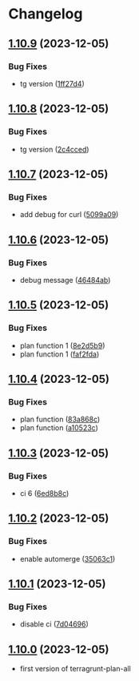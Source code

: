 # Changelog

## [1.10.9](https://github.com/Fenikks/gh-actions-terragrunt/compare/v1.10.8...v1.10.9) (2023-12-05)


### Bug Fixes

* tg version ([1ff27d4](https://github.com/Fenikks/gh-actions-terragrunt/commit/1ff27d42d0703f61cc7d2a20149aa5c592d75bf1))

## [1.10.8](https://github.com/Fenikks/gh-actions-terragrunt/compare/v1.10.7...v1.10.8) (2023-12-05)


### Bug Fixes

* tg version ([2c4cced](https://github.com/Fenikks/gh-actions-terragrunt/commit/2c4cced18b794703b02c7c6da70001719dcea288))

## [1.10.7](https://github.com/Fenikks/gh-actions-terragrunt/compare/v1.10.6...v1.10.7) (2023-12-05)


### Bug Fixes

* add debug for curl ([5099a09](https://github.com/Fenikks/gh-actions-terragrunt/commit/5099a09b64b22374fd10ba68ffaecb3450107b77))

## [1.10.6](https://github.com/Fenikks/gh-actions-terragrunt/compare/v1.10.5...v1.10.6) (2023-12-05)


### Bug Fixes

* debug message ([46484ab](https://github.com/Fenikks/gh-actions-terragrunt/commit/46484ab07ecec93eb965f5bdf2cf1b3e83e413f4))

## [1.10.5](https://github.com/Fenikks/gh-actions-terragrunt/compare/v1.10.4...v1.10.5) (2023-12-05)


### Bug Fixes

* plan function 1 ([8e2d5b9](https://github.com/Fenikks/gh-actions-terragrunt/commit/8e2d5b98f01f2609bd35a16ec4fe5f6443e7d1c0))
* plan function 1 ([faf2fda](https://github.com/Fenikks/gh-actions-terragrunt/commit/faf2fda850700b1fe3e5403a32cc5ce7e75e8108))

## [1.10.4](https://github.com/Fenikks/gh-actions-terragrunt/compare/v1.10.3...v1.10.4) (2023-12-05)


### Bug Fixes

* plan function ([83a868c](https://github.com/Fenikks/gh-actions-terragrunt/commit/83a868c45e48365a64e99032c9e5e40ebeb75925))
* plan function ([a10523c](https://github.com/Fenikks/gh-actions-terragrunt/commit/a10523c751a1a3151380e9420810d3dbcf35dc0c))

## [1.10.3](https://github.com/Fenikks/gh-actions-terragrunt/compare/v1.10.2...v1.10.3) (2023-12-05)


### Bug Fixes

* ci 6 ([6ed8b8c](https://github.com/Fenikks/gh-actions-terragrunt/commit/6ed8b8cb89c5e3cb8400222fa5cdc23020217b7f))

## [1.10.2](https://github.com/Fenikks/gh-actions-terragrunt/compare/v1.10.1...v1.10.2) (2023-12-05)


### Bug Fixes

* enable  automerge ([35063c1](https://github.com/Fenikks/gh-actions-terragrunt/commit/35063c132ab39382e77b22c1bccafcaeba7eb0da))

## [1.10.1](https://github.com/Fenikks/gh-actions-terragrunt/compare/v1.10.0...v1.10.1) (2023-12-05)


### Bug Fixes

* disable ci ([7d04696](https://github.com/Fenikks/gh-actions-terragrunt/commit/7d046961b5ad106cfd4e1c03ae874bcd07a3c87b))

## [1.10.0](https://github.com/Fenikks/gh-actions-terragrunt/compare/v6.1.0...v1.10.0) (2023-12-05)

* first version of terragrunt-plan-all
